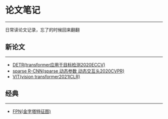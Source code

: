 # 论文笔记
***

日常读论文记录，忘了的时候回来翻翻

## 新论文
***

- [DETR(transformer应用于目标检测2020ECCV)](https://github.com/wmhwmh521/reading-paper/blob/main/paper/DETR/DETR.md)
- [sparse R-CNN(sparse 动态参数 动态交互头2020CVPR)](https://github.com/wmhwmh521/reading-paper/blob/main/paper/sparse%20R-CNN/sparse%20R-CNN.md)
- [VIT(vision transformer2021ICLR)](https://github.com/wmhwmh521/reading-paper/blob/main/paper/VIT/VIT.md)

## 经典
***

- [FPN(金字塔特征图)](https://github.com/wmhwmh521/reading-paper/blob/main/paper/FPN/FPN.md)
